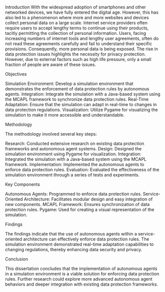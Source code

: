 Introduction
With the widespread adoption of smartphones and other networked devices, we have fully entered the digital age. However, this has also led to a phenomenon where more and more websites and devices collect personal data on a large scale. Internet service providers often require users to accept lengthy terms to continue using their products, tacitly permitting the collection of personal information. Users, facing increasing numbers of internet tools and lengthy user agreements, often do not read these agreements carefully and fail to understand their specific provisions. Consequently, more personal data is being exposed. The rise in data protection issues highlights the necessity for privacy protection. However, due to external factors such as high life pressure, only a small fraction of people are aware of these issues.

Objectives

Simulation Environment: Develop a simulation environment that demonstrates the enforcement of data protection rules by autonomous agents.
Integration: Integrate the simulation with a Java-based system using the MCAPL framework to synchronize data protection rules.
Real-Time Adaptation: Ensure that the simulation can adapt in real-time to changes in data protection regulations.
Visualization: Utilize Pygame for visualizing the simulation to make it more accessible and understandable.

Methodology

The methodology involved several key steps:

Research: Conducted extensive research on existing data protection frameworks and autonomous agent systems.
Design: Designed the simulation environment using Pygame for visualization.
Integration: Integrated the simulation with a Java-based system using the MCAPL framework.
Implementation: Implemented the autonomous agents to enforce data protection rules.
Evaluation: Evaluated the effectiveness of the simulation environment through a series of tests and experiments.

Key Components

Autonomous Agents: Programmed to enforce data protection rules.
Service-Oriented Architecture: Facilitates modular design and easy integration of new components.
MCAPL Framework: Ensures synchronization of data protection rules.
Pygame: Used for creating a visual representation of the simulation.

Findings

The findings indicate that the use of autonomous agents within a service-oriented architecture can effectively enforce data protection rules. The simulation environment demonstrated real-time adaptation capabilities to changing regulations, thereby enhancing data security and privacy.

Conclusion

This dissertation concludes that the implementation of autonomous agents in a simulation environment is a viable solution for enforcing data protection rules. Further research could explore more advanced autonomous agent behaviors and deeper integration with existing data protection frameworks.


